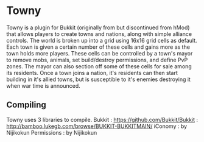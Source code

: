 Towny
====================
Towny is a plugin for Bukkit (originally from but discontinued from hMod) that allows players to create towns and nations, along with simple alliance controls. The world is broken up into a grid using 16x16 grid cells as default. Each town is given a certain number of these cells and gains more as the town holds more players. These cells can be controlled by a town's mayor to remove mobs, animals, set build/destroy permissions, and define PvP zones. The mayor can also section off some of these cells for sale among its residents. Once a town joins a nation, it's residents can then start building in it's allied towns, but is susceptible to it's enemies destroying it when war time is announced. 

Compiling
---------
Towny uses 3 libraries to compile.
Bukkit : https://github.com/Bukkit/Bukkit : http://bamboo.lukegb.com/browse/BUKKIT-BUKKITMAIN/
iConomy : by Nijikokun
Permissions : by Nijikokun